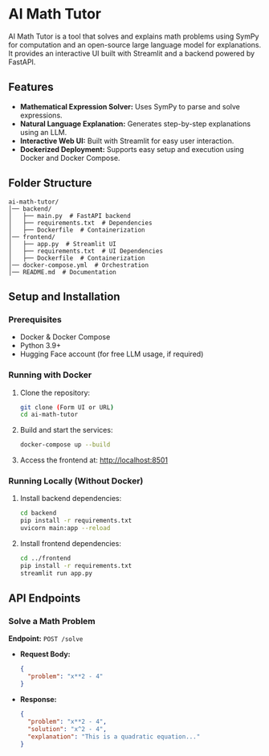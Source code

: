 # AI Math Tutor

AI Math Tutor is a tool that solves and explains math problems using SymPy for computation and an open-source large language model for explanations. It provides an interactive UI built with Streamlit and a backend powered by FastAPI.

## Features
- **Mathematical Expression Solver:** Uses SymPy to parse and solve expressions.
- **Natural Language Explanation:** Generates step-by-step explanations using an LLM.
- **Interactive Web UI:** Built with Streamlit for easy user interaction.
- **Dockerized Deployment:** Supports easy setup and execution using Docker and Docker Compose.

## Folder Structure
```
ai-math-tutor/
│── backend/
│   ├── main.py  # FastAPI backend
│   ├── requirements.txt  # Dependencies
│   ├── Dockerfile  # Containerization
│── frontend/
│   ├── app.py  # Streamlit UI
│   ├── requirements.txt  # UI Dependencies
│   ├── Dockerfile  # Containerization
│── docker-compose.yml  # Orchestration
│── README.md  # Documentation
```

## Setup and Installation
### Prerequisites
- Docker & Docker Compose
- Python 3.9+
- Hugging Face account (for free LLM usage, if required)

### Running with Docker
1. Clone the repository:
   ```sh
   git clone (Form UI or URL)
   cd ai-math-tutor
   ```
2. Build and start the services:
   ```sh
   docker-compose up --build
   ```
3. Access the frontend at: [http://localhost:8501](http://localhost:8501)

### Running Locally (Without Docker)
1. Install backend dependencies:
   ```sh
   cd backend
   pip install -r requirements.txt
   uvicorn main:app --reload
   ```
2. Install frontend dependencies:
   ```sh
   cd ../frontend
   pip install -r requirements.txt
   streamlit run app.py
   ```

## API Endpoints
### Solve a Math Problem
**Endpoint:** `POST /solve`
- **Request Body:**
  ```json
  {
    "problem": "x**2 - 4"
  }
  ```
- **Response:**
  ```json
  {
    "problem": "x**2 - 4",
    "solution": "x^2 - 4",
    "explanation": "This is a quadratic equation..."
  }
  ```
